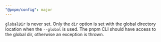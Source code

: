 ```yaml
---
"@pnpm/config": major
---
```


`globalDir` is never set. Only the `dir` option is set with the global directory location when the `--global` is used. The pnpm CLI should have access to the global dir, otherwise an exception is thrown.
